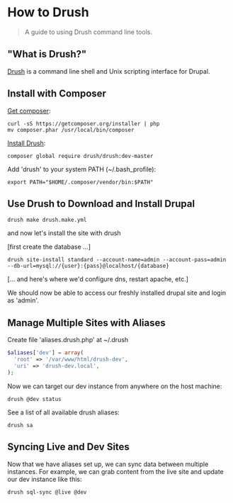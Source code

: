 # How to Drush

> A guide to using Drush command line tools.

## "What is Drush?"

[Drush](http://www.drush.org) is a command line shell and Unix scripting interface for Drupal.

## Install with Composer

[Get composer](https://getcomposer.org/doc/00-intro.md#globally):
```shell
curl -sS https://getcomposer.org/installer | php
mv composer.phar /usr/local/bin/composer
```

[Install Drush](http://docs.drush.org/en/master/install/):
```shell
composer global require drush/drush:dev-master
```

Add 'drush' to your system PATH (~/.bash_profile):
```shell
export PATH="$HOME/.composer/vendor/bin:$PATH"
```

## Use Drush to Download and Install Drupal

```shell
drush make drush.make.yml
```

and now let's install the site with drush

[first create the database ...]

```shell
drush site-install standard --account-name=admin --account-pass=admin --db-url=mysql://{user}:{pass}@localhost/{database}
```

[... and here's where we'd configure dns, restart apache, etc.]

We should now be able to access our freshly installed drupal site and login as 'admin'.

## Manage Multiple Sites with Aliases

Create file 'aliases.drush.php' at ~/.drush

```php
$aliases['dev'] = array(
  'root' => '/var/www/html/drush-dev',
  'uri' => 'drush-dev.local',
);
```

Now we can target our dev instance from anywhere on the host machine:

```shell
drush @dev status
```

See a list of all available drush aliases:

```shell
drush sa
```

## Syncing Live and Dev Sites

Now that we have aliases set up, we can sync data between multiple instances. For example, we can grab content from the live site and update our dev instance like this:

```shell
drush sql-sync @live @dev
```





